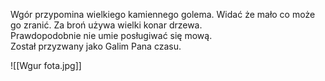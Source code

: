 Wgór przypomina wielkiego kamiennego golema. Widać że mało co może go zranić. Za broń używa wielki konar drzewa.  
Prawdopodobnie nie umie posługiwać się mową.  
Został przyzwany jako Galim Pana czasu.

![[Wgur fota.jpg]]

